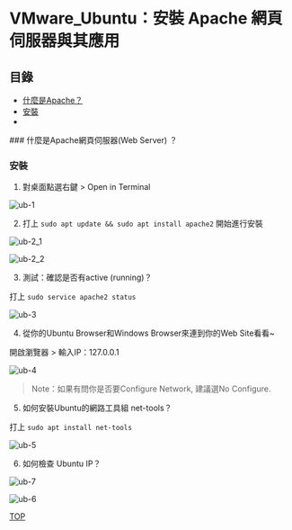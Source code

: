 <a name="111"/>

# VMware_Ubuntu：安裝 Apache 網頁伺服器與其應用

## 目錄
- [什麼是Apache？](###222)
- [安裝](###333)
- 



<a name="222"/>
### 什麼是Apache網頁伺服器(Web Server) ？

<a name="333"/>

### 安裝

1. 對桌面點選右鍵 > Open in Terminal

![ub-1](https://github.com/ElivaSong/ES-Fall2023/assets/126373882/c924f9a5-b5d4-4740-aa75-0846612c430c)

2. 打上 `sudo apt update && sudo apt install apache2` 開始進行安裝

![ub-2_1](https://github.com/ElivaSong/ES-Fall2023/assets/126373882/fc6e6e3c-b254-455b-869b-29d3928ddda8)

![ub-2_2](https://github.com/ElivaSong/ES-Fall2023/assets/126373882/298ab85d-c086-4a56-98e5-11ad489287ac)

3. 測試：確認是否有active (running)？

打上 `sudo service apache2 status`

![ub-3](https://github.com/ElivaSong/ES-Fall2023/assets/126373882/6428b96d-691d-474c-9a49-00f2eab5ef91)

4. 從你的Ubuntu Browser和Windows Browser來連到你的Web Site看看~

開啟瀏覽器 > 輸入IP：127.0.0.1

![ub-4](https://github.com/ElivaSong/ES-Fall2023/assets/126373882/895c1f4b-da9e-46a8-98a1-ff13ecd9c0ed)
> Note：如果有問你是否要Configure Network, 建議選No Configure.

5. 如何安裝Ubuntu的網路工具組 net-tools？

打上 `sudo apt install net-tools`

![ub-5](https://github.com/ElivaSong/ES-Fall2023/assets/126373882/1b0d1a07-a08b-42d6-b7eb-adef0f5d2c27)

6. 如何檢查 Ubuntu IP？

![ub-7](https://github.com/ElivaSong/ES-Fall2023/assets/126373882/7e0bd1d0-fedb-415b-a93d-beb3f4d3d5a2)

![ub-6](https://github.com/ElivaSong/ES-Fall2023/assets/126373882/8678701a-ab98-416e-9294-e3b9c03225bc)


[TOP](#111)
